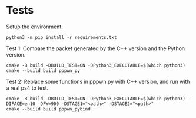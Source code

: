 # Tests

Setup the environment.

```shell
python3 -m pip install -r requirements.txt
```

Test 1: Compare the packet generated by the C++ version and the Python version.

```shell
cmake -B build -DBUILD_TEST=ON -DPython3_EXECUTABLE=$(which python3)
cmake --build build pppwn_py
```

Test 2: Replace some functions in pppwn.py with C++ version, and run with a real ps4 to test.

```shell
cmake -B build -DBUILD_TEST=ON -DPython3_EXECUTABLE=$(which python3) -DIFACE=en10 -DFW=900 -DSTAGE1="<path>" -DSTAGE2="<path>"
cmake --build build pppwn_pybind
```
